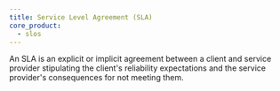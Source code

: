 ```yaml
---
title: Service Level Agreement (SLA)
core_product:
  - slos
---
```

An SLA is an explicit or implicit agreement between a client and service provider stipulating the client's reliability expectations and the service provider's consequences for not meeting them. 